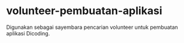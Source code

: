 # volunteer-pembuatan-aplikasi
Digunakan sebagai sayembara pencarian volunteer untuk pembuatan aplikasi Dicoding.
